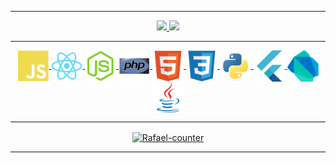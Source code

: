 <hr/>
<div align="center" >
  <a href="https://github.com/rafaelnepomuceno00">
  <img height="180em" src="https://github-readme-stats.vercel.app/api?username=rafaelnepomuceno00&show_icons=true&theme=dracula&include_all_commits=true&count_private=true"/>
  <img height="180em" src="https://github-readme-stats.vercel.app/api/top-langs/?username=rafaelnepomuceno00&layout=compact&langs_count=7&theme=dracula"/>
</div>
<hr/>
<div align="center" style="display: inline_block">
  <img align="center" alt="Rafael-Js" height="50" width="50" src="https://raw.githubusercontent.com/devicons/devicon/master/icons/javascript/javascript-plain.svg">
  <img align="center" alt="Rafael-React" height="50" width="50" src="https://raw.githubusercontent.com/devicons/devicon/master/icons/react/react-original.svg">
  <img align="center" alt="Rafael-Node" height="50" width="50" src="https://raw.githubusercontent.com/devicons/devicon/master/icons/nodejs/nodejs-original.svg">
   <img align="center" alt="Rafael-PHP" height="50" width="50" src="https://raw.githubusercontent.com/devicons/devicon/master/icons/php/php-original.svg">
  <img align="center" alt="Rafael-HTML" height="50" width="50" src="https://raw.githubusercontent.com/devicons/devicon/master/icons/html5/html5-original.svg">
  <img align="center" alt="Rafael-CSS" height="50" width="50" src="https://raw.githubusercontent.com/devicons/devicon/master/icons/css3/css3-original.svg">
  <img align="center" alt="Rafael-Python" height="50" width="50" src="https://raw.githubusercontent.com/devicons/devicon/master/icons/python/python-original.svg">
  <img align="center" alt="Rafael-Flutter" height="50" width="50" src="https://raw.githubusercontent.com/devicons/devicon/master/icons/flutter/flutter-original.svg">
  <img align="center" alt="Rafael-Dart" height="50" width="50" src="https://raw.githubusercontent.com/devicons/devicon/master/icons/dart/dart-original.svg">
  <img align="center" alt="Rafael-java" height="50" width="50" src="https://raw.githubusercontent.com/devicons/devicon/master/icons/java/java-original.svg">
 
  

</div>
 <hr/>
 <div align="center" style="display: inline_block">
 <img align="center" alt="Rafael-counter" height="50" width="200" src="https://profile-counter.glitch.me/rafaelnepomuceno00/count.svg">
  <hr/>
</div>
